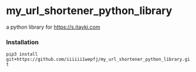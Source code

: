 # my_url_shortener_python_library
a python library for https://s.itayki.com

### Installation
 ```pip3 install git+https://github.com/iiiiii1wepfj/my_url_shortener_python_library.git```
